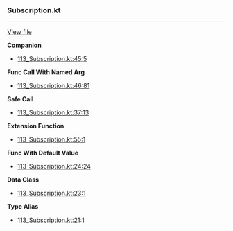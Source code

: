 ### Subscription.kt
---
[View file](../../precision_analyzed/113_Subscription.kt)

**Companion**

 - [113_Subscription.kt:45:5](../../precision_analyzed/113_Subscription.kt#L45)

**Func Call With Named Arg**

 - [113_Subscription.kt:46:81](../../precision_analyzed/113_Subscription.kt#L46)

**Safe Call**

 - [113_Subscription.kt:37:13](../../precision_analyzed/113_Subscription.kt#L37)

**Extension Function**

 - [113_Subscription.kt:55:1](../../precision_analyzed/113_Subscription.kt#L55)

**Func With Default Value**

 - [113_Subscription.kt:24:24](../../precision_analyzed/113_Subscription.kt#L24)

**Data Class**

 - [113_Subscription.kt:23:1](../../precision_analyzed/113_Subscription.kt#L23)

**Type Alias**

 - [113_Subscription.kt:21:1](../../precision_analyzed/113_Subscription.kt#L21)
